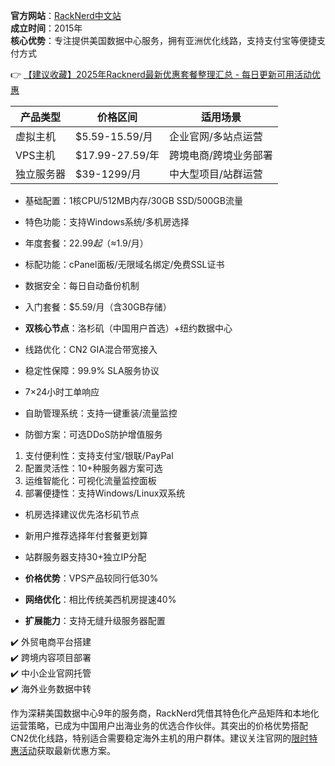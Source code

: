 
**官方网站**：[RackNerd中文站](https://bit.ly/Rack_Nerd)  
**成立时间**：2015年  
**核心优势**：专注提供美国数据中心服务，拥有亚洲优化线路，支持支付宝等便捷支付方式  

👉 [【建议收藏】2025年Racknerd最新优惠套餐整理汇总 - 每日更新可用活动优惠](https://bit.ly/Rack_Nerd)

| 产品类型       | 价格区间      | 适用场景               |
|----------------|---------------|------------------------|
| 虚拟主机       | $5.59-15.59/月 | 企业官网/多站点运营    |
| VPS主机        | $17.99-27.59/年 | 跨境电商/跨境业务部署  |
| 独立服务器     | $39-1299/月    | 中大型项目/站群运营    |

- 基础配置：1核CPU/512MB内存/30GB SSD/500GB流量
- 特色功能：支持Windows系统/多机房选择
- 年度套餐：$22.99起（≈$1.9/月）

- 标配功能：cPanel面板/无限域名绑定/免费SSL证书
- 数据安全：每日自动备份机制
- 入门套餐：$5.59/月（含30GB存储）

- **双核心节点**：洛杉矶（中国用户首选）+纽约数据中心
- 线路优化：CN2 GIA混合带宽接入
- 稳定性保障：99.9% SLA服务协议

- 7×24小时工单响应
- 自助管理系统：支持一键重装/流量监控
- 防御方案：可选DDoS防护增值服务

1. 支付便利性：支持支付宝/银联/PayPal
2. 配置灵活性：10+种服务器方案可选
3. 运维智能化：可视化流量监控面板
4. 部署便捷性：支持Windows/Linux双系统

- 机房选择建议优先洛杉矶节点
- 新用户推荐选择年付套餐更划算
- 站群服务器支持30+独立IP分配

- **价格优势**：VPS产品较同行低30%
- **网络优化**：相比传统美西机房提速40%
- **扩展能力**：支持无缝升级服务器配置

✔️ 外贸电商平台搭建  
✔️ 跨境内容项目部署  
✔️ 中小企业官网托管  
✔️ 海外业务数据中转

作为深耕美国数据中心9年的服务商，RackNerd凭借其特色化产品矩阵和本地化运营策略，已成为中国用户出海业务的优选合作伙伴。其突出的价格优势搭配CN2优化线路，特别适合需要稳定海外主机的用户群体。建议关注官网的[限时特惠活动](https://bit.ly/Rack_Nerd)获取最新优惠方案。
